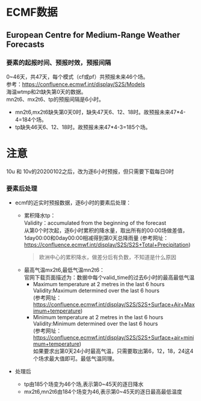 # ECMF数据
## European Centre for Medium-Range Weather Forecasts
### 要素的起报时间、预报时效，预报间隔
 
0~46天，共47天，每个模式（cf或pf）共预报未来46个场。  
参考：https://confluence.ecmwf.int/display/S2S/Models  
海温wtmp和2t缺失第0天的数据。      
mn2t6、mx2t6、tp的预报间隔是6小时。      
* mn2t6,mx2t6缺失第0天0时，缺失47天6、12、18时。故预报未来47*4-4=184个场。
* tp缺失46天6、12、18时。故预报未来47*4-3=185个场。

# 注意
10u 和 10v的20200102之后，改为逐6小时预报，但只需要下载每日0时


### 要素后处理
- ecmf的近实时预报数据，逐6小时的要素后处理：
     * 累积降水tp：    
        Validity：accumulated from the beginning of the forecast   
        从第0个时次起，逐6小时累积的降水量，取出所有的00:00场做差值，1day00:00和0day00:00相减得到第0天总降雨量
        (参考网址：https://confluence.ecmwf.int/display/S2S/S2S+Total+Precipitation)
        > 欧洲中心的累积降水，做差分后有负数，不知道是什么原因
     * 最高气温mx2t6,最低气温mn2t6：  
     官网下载页面描述为：数据中每个valid_time的过去6小时的最高最低气温
        + Maximum temperature at 2 metres in the last 6 hours    
        Validity:Maximum determined over the last 6 hours  
        (参考网址：https://confluence.ecmwf.int/display/S2S/S2S+Surface+Air+Maximum+temperature)
        + Minimum temperature at 2 metres in the last 6 hours    
        Validity:Minimum determined over the last 6 hours  
        (参考网址：https://confluence.ecmwf.int/display/S2S/S2S+Surface+air+minimum+temperature)   
     如果要求出第0天24小时最高气温，只需要取出第6，12，18，24这4个场求最大值即可。最低气温同理。  
  
- 处理后
    + tp由185个场变为46个场,表示第0~45天的逐日降水
    + mx2t6,mn2t6由184个场变为46,表示第0~45天的逐日最高最低温度